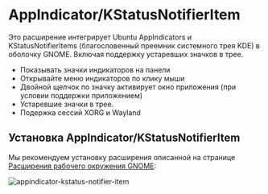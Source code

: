 # AppIndicator/KStatusNotifierItem

Это расширение интегрирует Ubuntu AppIndicators и KStatusNotifierItems (благословенный преемник системного трея KDE) в оболочку GNOME. Включая поддержку устаревших значков в трее.

- Показывать значки индикаторов на панели
- Открывайте меню индикаторов по клику мыши
- Двойной щелчок по значку активирует окно приложения (при условии поддержки приложением)
- Устаревшие значки в трее.
- Подержка сессий XORG и Wayland

## Установка AppIndicator/KStatusNotifierItem

Мы рекомендуем установку расширения описанной на странице [Расширения рабочего окружения GNOME](extensions):

![appindicator-kstatus-notifier-item](/appindicator-kstatus-notifier-item/appindicator-kstatus-notifier-item-1.gif)